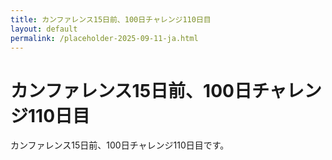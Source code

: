 ```yaml
---
title: カンファレンス15日前、100日チャレンジ110日目
layout: default
permalink: /placeholder-2025-09-11-ja.html
---
```


# カンファレンス15日前、100日チャレンジ110日目

カンファレンス15日前、100日チャレンジ110日目です。